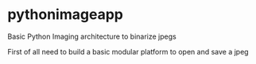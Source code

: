 pythonimageapp
==============

Basic Python Imaging architecture to binarize jpegs

First of all need to build a basic modular platform to open and save a jpeg